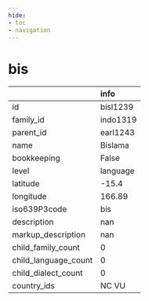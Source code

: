 ```yaml
---
hide:
- toc
- navigation
---
```

# bis
|                      | info     |
|:---------------------|:---------|
| id                   | bisl1239 |
| family_id            | indo1319 |
| parent_id            | earl1243 |
| name                 | Bislama  |
| bookkeeping          | False    |
| level                | language |
| latitude             | -15.4    |
| longitude            | 166.89   |
| iso639P3code         | bis      |
| description          | nan      |
| markup_description   | nan      |
| child_family_count   | 0        |
| child_language_count | 0        |
| child_dialect_count  | 0        |
| country_ids          | NC VU    |